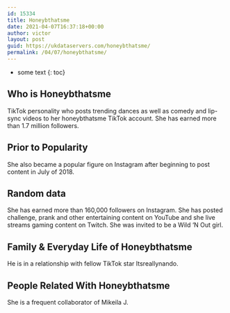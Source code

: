 ```yaml
---
id: 15334
title: Honeybthatsme
date: 2021-04-07T16:37:18+00:00
author: victor
layout: post
guid: https://ukdataservers.com/honeybthatsme/
permalink: /04/07/honeybthatsme/
---
```


* some text
{: toc}


## Who is Honeybthatsme



TikTok personality who posts trending dances as well as comedy and lip-sync videos to her honeybthatsme TikTok account. She has earned more than 1.7 million followers. 

                
                
                
## Prior to Popularity



She also became a popular figure on Instagram after beginning to post content in July of 2018.

                
                
                
## Random data



She has earned more than 160,000 followers on Instagram. She has posted challenge, prank and other entertaining content on YouTube and she live streams gaming content on Twitch. She was invited to be a Wild &#8216;N Out girl. 

                
                
                
## Family & Everyday Life of Honeybthatsme



He is in a relationship with fellow TikTok star Itsreallynando.

                
                
                
## People Related With Honeybthatsme



She is a frequent collaborator of Mikeila J.

                
              
            
          
          
          